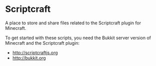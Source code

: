 Scriptcraft
===========

A place to store and share files related to the Scriptcraft plugin for Minecraft.

To get started with these scripts, you need the Bukkit server version of Minecraft and the Scriptcraft plugin:
  - http://scriptcraftjs.org
  - http://bukkit.org

